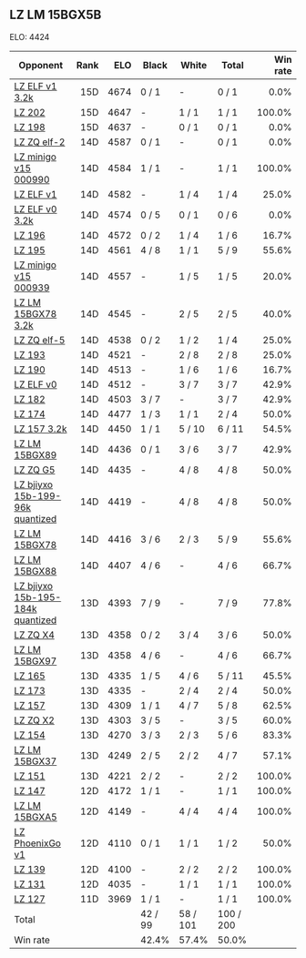## LZ LM 15BGX5B ##

ELO: 4424

Opponent | Rank | ELO | Black | White | Total | Win rate
---------|-----:|----:|-------|-------|-------|-------:
[LZ ELF v1 3.2k](LZ%20ELF%20v1%203.2k.md) | 15D | 4674 | 0 / 1 | - | 0 / 1 | 0.0%
[LZ 202](LZ%20202.md) | 15D | 4647 | - | 1 / 1 | 1 / 1 | 100.0%
[LZ 198](LZ%20198.md) | 15D | 4637 | - | 0 / 1 | 0 / 1 | 0.0%
[LZ ZQ elf-2](LZ%20ZQ%20elf-2.md) | 14D | 4587 | 0 / 1 | - | 0 / 1 | 0.0%
[LZ minigo v15 000990](LZ%20minigo%20v15%20000990.md) | 14D | 4584 | 1 / 1 | - | 1 / 1 | 100.0%
[LZ ELF v1](LZ%20ELF%20v1.md) | 14D | 4582 | - | 1 / 4 | 1 / 4 | 25.0%
[LZ ELF v0 3.2k](LZ%20ELF%20v0%203.2k.md) | 14D | 4574 | 0 / 5 | 0 / 1 | 0 / 6 | 0.0%
[LZ 196](LZ%20196.md) | 14D | 4572 | 0 / 2 | 1 / 4 | 1 / 6 | 16.7%
[LZ 195](LZ%20195.md) | 14D | 4561 | 4 / 8 | 1 / 1 | 5 / 9 | 55.6%
[LZ minigo v15 000939](LZ%20minigo%20v15%20000939.md) | 14D | 4557 | - | 1 / 5 | 1 / 5 | 20.0%
[LZ LM 15BGX78 3.2k](LZ%20LM%2015BGX78%203.2k.md) | 14D | 4545 | - | 2 / 5 | 2 / 5 | 40.0%
[LZ ZQ elf-5](LZ%20ZQ%20elf-5.md) | 14D | 4538 | 0 / 2 | 1 / 2 | 1 / 4 | 25.0%
[LZ 193](LZ%20193.md) | 14D | 4521 | - | 2 / 8 | 2 / 8 | 25.0%
[LZ 190](LZ%20190.md) | 14D | 4513 | - | 1 / 6 | 1 / 6 | 16.7%
[LZ ELF v0](LZ%20ELF%20v0.md) | 14D | 4512 | - | 3 / 7 | 3 / 7 | 42.9%
[LZ 182](LZ%20182.md) | 14D | 4503 | 3 / 7 | - | 3 / 7 | 42.9%
[LZ 174](LZ%20174.md) | 14D | 4477 | 1 / 3 | 1 / 1 | 2 / 4 | 50.0%
[LZ 157 3.2k](LZ%20157%203.2k.md) | 14D | 4450 | 1 / 1 | 5 / 10 | 6 / 11 | 54.5%
[LZ LM 15BGX89](LZ%20LM%2015BGX89.md) | 14D | 4436 | 0 / 1 | 3 / 6 | 3 / 7 | 42.9%
[LZ ZQ G5](LZ%20ZQ%20G5.md) | 14D | 4435 | - | 4 / 8 | 4 / 8 | 50.0%
[LZ bjiyxo 15b-199-96k quantized](LZ%20bjiyxo%2015b-199-96k%20quantized.md) | 14D | 4419 | - | 4 / 8 | 4 / 8 | 50.0%
[LZ LM 15BGX78](LZ%20LM%2015BGX78.md) | 14D | 4416 | 3 / 6 | 2 / 3 | 5 / 9 | 55.6%
[LZ LM 15BGX88](LZ%20LM%2015BGX88.md) | 14D | 4407 | 4 / 6 | - | 4 / 6 | 66.7%
[LZ bjiyxo 15b-195-184k quantized](LZ%20bjiyxo%2015b-195-184k%20quantized.md) | 13D | 4393 | 7 / 9 | - | 7 / 9 | 77.8%
[LZ ZQ X4](LZ%20ZQ%20X4.md) | 13D | 4358 | 0 / 2 | 3 / 4 | 3 / 6 | 50.0%
[LZ LM 15BGX97](LZ%20LM%2015BGX97.md) | 13D | 4358 | 4 / 6 | - | 4 / 6 | 66.7%
[LZ 165](LZ%20165.md) | 13D | 4335 | 1 / 5 | 4 / 6 | 5 / 11 | 45.5%
[LZ 173](LZ%20173.md) | 13D | 4335 | - | 2 / 4 | 2 / 4 | 50.0%
[LZ 157](LZ%20157.md) | 13D | 4309 | 1 / 1 | 4 / 7 | 5 / 8 | 62.5%
[LZ ZQ X2](LZ%20ZQ%20X2.md) | 13D | 4303 | 3 / 5 | - | 3 / 5 | 60.0%
[LZ 154](LZ%20154.md) | 13D | 4270 | 3 / 3 | 2 / 3 | 5 / 6 | 83.3%
[LZ LM 15BGX37](LZ%20LM%2015BGX37.md) | 13D | 4249 | 2 / 5 | 2 / 2 | 4 / 7 | 57.1%
[LZ 151](LZ%20151.md) | 13D | 4221 | 2 / 2 | - | 2 / 2 | 100.0%
[LZ 147](LZ%20147.md) | 12D | 4172 | 1 / 1 | - | 1 / 1 | 100.0%
[LZ LM 15BGXA5](LZ%20LM%2015BGXA5.md) | 12D | 4149 | - | 4 / 4 | 4 / 4 | 100.0%
[LZ PhoenixGo v1](LZ%20PhoenixGo%20v1.md) | 12D | 4110 | 0 / 1 | 1 / 1 | 1 / 2 | 50.0%
[LZ 139](LZ%20139.md) | 12D | 4100 | - | 2 / 2 | 2 / 2 | 100.0%
[LZ 131](LZ%20131.md) | 12D | 4035 | - | 1 / 1 | 1 / 1 | 100.0%
[LZ 127](LZ%20127.md) | 11D | 3969 | 1 / 1 | - | 1 / 1 | 100.0%
Total | | | 42 / 99 | 58 / 101 | 100 / 200 | 
Win rate| | | 42.4% | 57.4% | 50.0% | 
